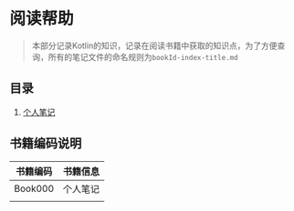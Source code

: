 # 阅读帮助
> 本部分记录Kotlin的知识，记录在阅读书籍中获取的知识点，为了方便查询，所有的笔记文件的命名规则为`bookId-index-title.md`

## 目录
1. [个人笔记](Book000-00-Directory.md)

## 书籍编码说明
|书籍编码|书籍信息|
|:------:|:------|
|Book000|个人笔记|
|||
